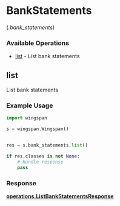 # BankStatements
(*.bank_statements*)

### Available Operations

* [list](#list) - List bank statements

## list

List bank statements

### Example Usage

```python
import wingspan

s = wingspan.Wingspan()


res = s.bank_statements.list()

if res.classes is not None:
    # handle response
    pass
```


### Response

**[operations.ListBankStatementsResponse](../../models/operations/listbankstatementsresponse.md)**

